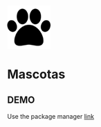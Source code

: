 <img src="image/icondog.png" width="100px">

# Mascotas



## DEMO

Use the package manager [link](https://gerleone.github.io/mascotasleone/)
